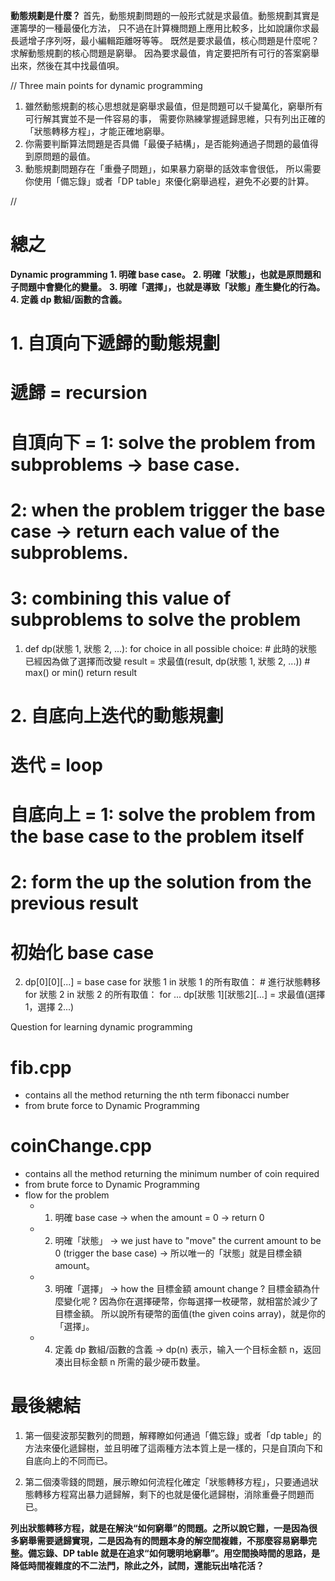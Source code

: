 **動態規劃是什麼？**
首先，動態規劃問題的一般形式就是求最值。動態規劃其實是運籌學的一種最優化方法，
只不過在計算機問題上應用比較多，比如說讓你求最長遞增子序列呀，最小編輯距離呀等等。
既然是要求最值，核心問題是什麼呢？求解動態規劃的核心問題是窮舉。
因為要求最值，肯定要把所有可行的答案窮舉出來，然後在其中找最值唄。

// Three main points for dynamic programming

1. 雖然動態規劃的核心思想就是窮舉求最值，但是問題可以千變萬化，窮舉所有可行解其實並不是一件容易的事，
   需要你熟練掌握遞歸思維，只有列出正確的「狀態轉移方程」，才能正確地窮舉。
2. 你需要判斷算法問題是否具備「最優子結構」，是否能夠通過子問題的最值得到原問題的最值。
3. 動態規劃問題存在「重疊子問題」，如果暴力窮舉的話效率會很低，
   所以需要你使用「備忘錄」或者「DP table」來優化窮舉過程，避免不必要的計算。

//

# 總之

**Dynamic programming**
**1. 明確 base case。**
**2. 明確「狀態」，也就是原問題和子問題中會變化的變量。**
**3. 明確「選擇」，也就是導致「狀態」產生變化的行為。**
**4. 定義 dp 數組/函數的含義。**

# 1. 自頂向下遞歸的動態規劃

# 遞歸 = recursion

# 自頂向下 = 1: solve the problem from subproblems -> base case.

# 2: when the problem trigger the base case -> return each value of the subproblems.

# 3: combining this value of subproblems to solve the problem

1. def dp(狀態 1, 狀態 2, ...):
   for choice in all possible choice: # 此時的狀態已經因為做了選擇而改變
   result = 求最值(result, dp(狀態 1, 狀態 2, ...)) # max() or min()
   return result

# 2. 自底向上迭代的動態規劃

# 迭代 = loop

# 自底向上 = 1: solve the problem from the base case to the problem itself

# 2: form the up the solution from the previous result

# 初始化 base case

2. dp[0][0][...] = base case
   for 狀態 1 in 狀態 1 的所有取值： # 進行狀態轉移
   for 狀態 2 in 狀態 2 的所有取值：
   for ...
   dp[狀態 1][狀態2][...] = 求最值(選擇 1，選擇 2...)

Question for learning dynamic programming

# fib.cpp

- contains all the method returning the nth term fibonacci number
- from brute force to Dynamic Programming

# coinChange.cpp

- contains all the method returning the minimum number of coin required
- from brute force to Dynamic Programming
- flow for the problem
  - 1. 明確 base case -> when the amount = 0 -> return 0
  - 2. 明確「狀態」 -> we just have to "move" the current amount to be 0 (trigger the base case) -> 所以唯一的「狀態」就是目標金額 amount。
  - 3. 明確「選擇」 -> how the 目標金額 amount change ? 目標金額為什麼變化呢 ?
       因為你在選擇硬幣，你每選擇一枚硬幣，就相當於減少了目標金額。
       所以說所有硬幣的面值(the given coins array)，就是你的「選擇」。
  - 4. 定義 dp 數組/函數的含義 -> dp(n) 表示，输入一个目标金额 n，返回凑出目标金额 n 所需的最少硬币数量。

# 最後總結

1. 第一個斐波那契數列的問題，解釋瞭如何通過「備忘錄」或者「dp table」的方法來優化遞歸樹，並且明確了這兩種方法本質上是一樣的，只是自頂向下和自底向上的不同而已。

2. 第二個湊零錢的問題，展示瞭如何流程化確定「狀態轉移方程」，只要通過狀態轉移方程寫出暴力遞歸解，剩下的也就是優化遞歸樹，消除重疊子問題而已。

**列出狀態轉移方程，就是在解決“如何窮舉”的問題。之所以說它難，一是因為很多窮舉需要遞歸實現，二是因為有的問題本身的解空間複雜，不那麼容易窮舉完整。備忘錄、DP table 就是在追求“如何聰明地窮舉”。用空間換時間的思路，是降低時間複雜度的不二法門，除此之外，試問，還能玩出啥花活？**
